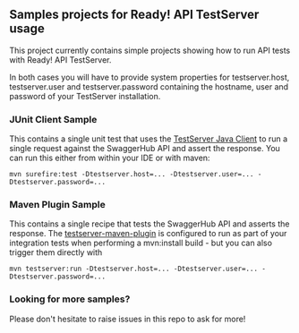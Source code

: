 ## Samples projects for Ready! API TestServer usage

This project currently contains simple projects showing how to run API tests with 
Ready! API TestServer.

In both cases you will have to provide system properties for testserver.host, testserver.user and 
 testserver.password containing the hostname, user and password of your TestServer installation. 

### JUnit Client Sample

This contains a single unit test that uses the [TestServer Java Client](https://github.com/SmartBear/ready-api-testserver-client) to run a single request
against the SwaggerHub API and assert the response. You can run this either from within your
IDE or with maven:

```
mvn surefire:test -Dtestserver.host=... -Dtestserver.user=... -Dtestserver.password=...
```

### Maven Plugin Sample

This contains a single recipe that tests the SwaggerHub API and asserts the response. The 
[testserver-maven-plugin](https://github.com/olensmar/readyapi-testserver-maven-plugin) is configured to run as part of your integration tests when
performing a mvn:install build - but you can also trigger them directly with 

```
mvn testserver:run -Dtestserver.host=... -Dtestserver.user=... -Dtestserver.password=...
```

### Looking for more samples?

Please don't hesitate to raise issues in this repo to ask for more!
